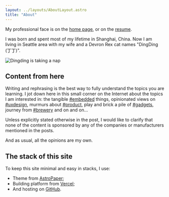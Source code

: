 ```yaml
---
layout: ../layouts/AboutLayout.astro
title: "About"
---
```


My professional face is on the [home page](/), or on the [resume](https://liya-design-s3.s3.us-west-2.amazonaws.com/job/Resume-Liya-Du-2023-v4.pdf).

I was born and spent most of my lifetime in Shanghai, China. Now I am living in Seattle area with my wife and a Devron Rex cat names "DingDing (丁丁)".

<div>
  <img src="/assets/dingding-nap.jpg" class="sm:w-1/2 mx-auto" alt="Dingding is taking a nap">
</div>

## Content from here

Writing and rephrasing is the best way to fully understand the topics you are learning. I jot down here in this small corner on the Internet about the topics I am interested in: the tangible [#embedded](/tags/embedded) things, opinionated views on [#uxdesign](/tags/uxdesign), murmurs about [#product](/tags/product), play and brick a pile of [#gadgets](/tags/gadgets), journey from [#brewery](/tags/brewery) and on and on...

Unless explicitly stated otherwise in the post, I would like to clarify that none of the content is sponsored by any of the companies or manufacturers mentioned in the posts.

And as usual, all the opinions are my own.

## The stack of this site

To keep this site minimal and easy in stacks, I use:

- Theme from [AstroPaper](https://github.com/satnaing/astro-paper);
- Building platform from [Vercel](https://vercel.com);
- And hosting on [GitHub](https://github.com).
